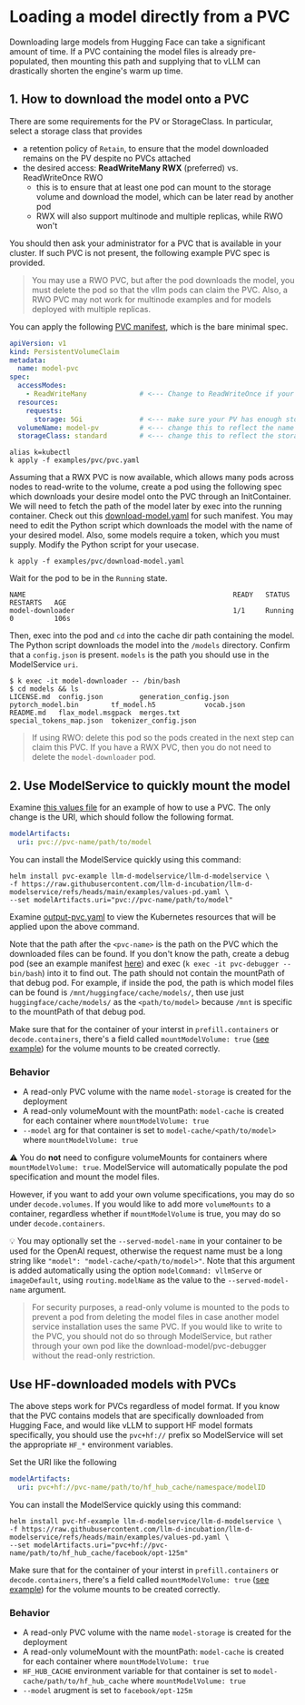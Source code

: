 # Loading a model directly from a PVC

Downloading large models from Hugging Face can take a significant amount of time. If a PVC containing the model files is already pre-populated, then mounting this path and supplying that to vLLM can drastically shorten the engine's warm up time.


## 1. How to download the model onto a PVC

There are some requirements for the PV or StorageClass. In particular, select a storage class that provides
- a retention policy of `Retain`, to ensure that the model downloaded remains on the PV despite no PVCs attached
- the desired access: **ReadWriteMany RWX** (preferred) vs. ReadWriteOnce RWO
  - this is to ensure that at least one pod can mount to the storage volume and download the model, which can be later read by another pod
  - RWX will also support multinode and multiple replicas, while RWO won't

You should then ask your administrator for a PVC that is available in your cluster. If such PVC is not present, the following example PVC spec is provided.

> You may use a RWO PVC, but after the pod downloads the model, you must delete the pod so that the vllm pods can claim the PVC. Also, a RWO PVC may not work for multinode examples and for models deployed with multiple replicas.

You can apply the following [PVC manifest](pvc.yaml), which is the bare minimal spec.

```yaml
apiVersion: v1
kind: PersistentVolumeClaim
metadata:
  name: model-pvc
spec:
  accessModes:
    - ReadWriteMany             # <--- Change to ReadWriteOnce if your StorageClass only provides RWO
  resources:
    requests:
      storage: 5Gi              # <--- make sure your PV has enough storage for this claim
  volumeName: model-pv          # <--- change this to reflect the name of the PV
  storageClass: standard        # <--- change this to reflect the storage class of your PV
```

```
alias k=kubectl
k apply -f examples/pvc/pvc.yaml
```

Assuming that a RWX PVC is now available, which allows many pods across nodes to read-write to the volume, create a pod using the following spec which downloads your desire model onto the PVC through an InitContainer. We will need to fetch the path of the model later by exec into the running container. Check out this [download-model.yaml](./download-model.yaml) for such manifest. You may need to edit the Python script which downloads the model with the name of your desired model. Also, some models require a token, which you must supply. Modify the Python script for your usecase.

```
k apply -f examples/pvc/download-model.yaml
```

Wait for the pod to be in the `Running` state.

```
NAME                                                   READY   STATUS    RESTARTS   AGE
model-downloader                                       1/1     Running   0          106s
```

Then, exec into the pod and `cd` into the cache dir path containing the model. The Python script downloads the model into the `/models` directory. Confirm that a `config.json` is present. `models` is the path you should use in the ModelService `uri`.

```
$ k exec -it model-downloader -- /bin/bash
$ cd models && ls
LICENSE.md  config.json         generation_config.json  pytorch_model.bin        tf_model.h5            vocab.json
README.md   flax_model.msgpack  merges.txt              special_tokens_map.json  tokenizer_config.json
```

> If using RWO: delete this pod so the pods created in the next step can claim this PVC. If you have a RWX PVC, then you do not need to delete the `model-downloader` pod.


## 2. Use ModelService to quickly mount the model

Examine [this values file](../values-pd.yaml) for an example of how to use a PVC. The only change is the URI, which should follow the following format.

```yaml
modelArtifacts:
  uri: pvc://pvc-name/path/to/model
```

You can install the ModelService quickly using this command:

```
helm install pvc-example llm-d-modelservice/llm-d-modelservice \
-f https://raw.githubusercontent.com/llm-d-incubation/llm-d-modelservice/refs/heads/main/examples/values-pd.yaml \
--set modelArtifacts.uri="pvc://pvc-name/path/to/model"
```

Examine [output-pvc.yaml](../output-pvc.yaml) to view the Kubernetes resources that will be applied upon the above command.

Note that the path after the `<pvc-name>` is the path on the PVC which the downloaded files can be found. If you don't know the path, create a debug pod (see an example manifest [here](./pvc-debugger.yaml)) and exec (`k exec -it pvc-debugger -- bin/bash`) into it to find out. The path should not contain the mountPath of that debug pod. For example, if inside the pod, the path is which model files can be found is `/mnt/huggingface/cache/models/`, then use just `huggingface/cache/models/` as the `<path/to/model>` because `/mnt` is specific to the mountPath of that debug pod.

Make sure that for the container of your interst in `prefill.containers` or `decode.containers`, there's a field called `mountModelVolume: true` ([see example](../values-pvc.yaml#L90)) for the volume mounts to be created correctly.

### Behavior
- A read-only PVC volume with the name `model-storage` is created for the deployment
- A read-only volumeMount with the mountPath: `model-cache` is created for each container where `mountModelVolume: true`
- `--model` arg for that container is set to `model-cache/<path/to/model>` where `mountModelVolume: true`

⚠️ You do **not** need to configure volumeMounts for containers where  `mountModelVolume: true`. ModelService will automatically populate the pod specification and mount the model files.

However, if you want to add your own volume specifications, you may do so under `decode.volumes`. If you would like to add more `volumeMounts` to a container, regardless whether if `mountModelVolume` is true, you may do so under `decode.containers`.

💡 You may optionally set the `--served-model-name`  in your container to be used for the OpenAI request, otherwise the request name must be a long string like `"model": "model-cache/<path/to/model>"`. Note that this argument is added automatically using the option `modelCommand: vllmServe` or `imageDefault`, using `routing.modelName` as the value to the `--served-model-name` argument.

> For security purposes, a read-only volume is mounted to the pods to prevent a pod from deleting the model files in case another model service installation uses the same PVC. If you would like to write to the PVC, you should not do so through ModelService, but rather through your own pod like the download-model/pvc-debugger without the read-only restriction.


## Use HF-downloaded models with PVCs

The above steps work for PVCs regardless of model format. If you know that the PVC contains models that are specifically downloaded from Hugging Face, and would like vLLM to support HF model formats specifically, you should use the `pvc+hf://` prefix so ModelService will set the appropriate `HF_*` environment variables.

Set the URI like the following

```yaml
modelArtifacts:
  uri: pvc+hf://pvc-name/path/to/hf_hub_cache/namespace/modelID
```

You can install the ModelService quickly using this command:

```
helm install pvc-hf-example llm-d-modelservice/llm-d-modelservice \
-f https://raw.githubusercontent.com/llm-d-incubation/llm-d-modelservice/refs/heads/main/examples/values-pd.yaml \
--set modelArtifacts.uri="pvc+hf://pvc-name/path/to/hf_hub_cache/facebook/opt-125m"
```

Make sure that for the container of your interst in `prefill.containers` or `decode.containers`, there's a field called `mountModelVolume: true` ([see example](../values-pvc.yaml#L90)) for the volume mounts to be created correctly.

### Behavior
- A read-only PVC volume with the name `model-storage` is created for the deployment
- A read-only volumeMount with the mountPath: `model-cache` is created for each container where `mountModelVolume: true`
- `HF_HUB_CACHE` environment variable for that container is set to `model-cache/path/to/hf_hub_cache` where `mountModelVolume: true`
- `--model` arugment is set to `facebook/opt-125m`

